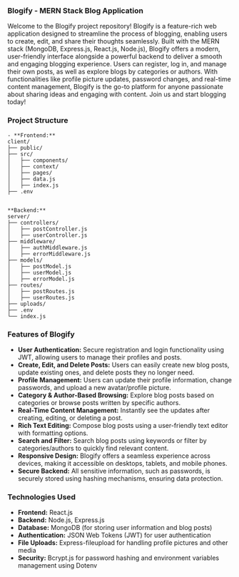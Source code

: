 ### Blogify - MERN Stack Blog Application

Welcome to the Blogify project repository! Blogify is a feature-rich web application designed to streamline the process of blogging, enabling users to create, edit, and share their thoughts seamlessly. Built with the MERN stack (MongoDB, Express.js, React.js, Node.js), Blogify offers a modern, user-friendly interface alongside a powerful backend to deliver a smooth and engaging blogging experience. Users can register, log in, and manage their own posts, as well as explore blogs by categories or authors. With functionalities like profile picture updates, password changes, and real-time content management, Blogify is the go-to platform for anyone passionate about sharing ideas and engaging with content. Join us and start blogging today!

### Project Structure
```
- **Frontend:**
client/
├── public/
├── src/
│   ├── components/        
│   ├── context/           
│   ├── pages/             
│   ├── data.js         
│   ├── index.js
├── .env                   


**Backend:**
server/
├── controllers/
│   ├── postController.js  
│   ├── userController.js  
├── middleware/
│   ├── authMiddleware.js
│   ├── errorMiddleware.js  
├── models/
│   ├── postModel.js       
│   ├── userModel.js
│   ├── errorModel.js 
├── routes/
│   ├── postRoutes.js      
│   ├── userRoutes.js    
├── uploads/               
├── .env                   
└── index.js               
```

### Features of Blogify

- **User Authentication:** Secure registration and login functionality using JWT, allowing users to manage their profiles and posts.
- **Create, Edit, and Delete Posts:** Users can easily create new blog posts, update existing ones, and delete posts they no longer need.
- **Profile Management:** Users can update their profile information, change passwords, and upload a new avatar/profile picture.
- **Category & Author-Based Browsing:** Explore blog posts based on categories or browse posts written by specific authors.
- **Real-Time Content Management:** Instantly see the updates after creating, editing, or deleting a post.
- **Rich Text Editing:** Compose blog posts using a user-friendly text editor with formatting options.
- **Search and Filter:** Search blog posts using keywords or filter by categories/authors to quickly find relevant content.
- **Responsive Design:** Blogify offers a seamless experience across devices, making it accessible on desktops, tablets, and mobile phones.
- **Secure Backend:** All sensitive information, such as passwords, is securely stored using hashing mechanisms, ensuring data protection.

### Technologies Used

- **Frontend:** React.js
- **Backend:** Node.js, Express.js
- **Database:** MongoDB (for storing user information and blog posts)
- **Authentication:** JSON Web Tokens (JWT) for user authentication 
- **File Uploads:** Express-fileupload for handling profile pictures and other media
- **Security:** Bcrypt.js for password hashing and environment variables management using Dotenv
